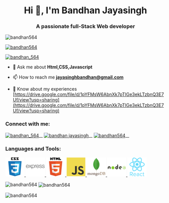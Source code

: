 <h1 align="center">Hi 👋, I'm Bandhan Jayasingh</h1>
<h3 align="center">A passionate full-Stack Web developer </h3>

<p align="left"> <img src="https://komarev.com/ghpvc/?username=bandhan564&label=Profile%20views&color=0e75b6&style=flat" alt="bandhan564" /> </p>

<p align="left"> <a href="https://github.com/ryo-ma/github-profile-trophy"><img src="https://github-profile-trophy.vercel.app/?username=bandhan564" alt="bandhan564" /></a> </p>

<p align="left"> <a href="https://twitter.com/bandhan_564" target="blank"><img src="https://img.shields.io/twitter/follow/bandhan_564?logo=twitter&style=for-the-badge" alt="bandhan_564" /></a> </p>

- 💬 Ask me about **Html,CSS,Javascript**

- 📫 How to reach me **jayasinghbandhan@gmail.com**

- 📄 Know about my experiences [https://drive.google.com/file/d/1pYFMsW6AbnXk7pTIGe3ekLTzbnQ3E7Uf/view?usp=sharing](https://drive.google.com/file/d/1pYFMsW6AbnXk7pTIGe3ekLTzbnQ3E7Uf/view?usp=sharing)

<h3 align="left">Connect with me:</h3>
<p align="left">
<a href="https://twitter.com/bandhan_564" target="blank"><img align="center" src="https://raw.githubusercontent.com/rahuldkjain/github-profile-readme-generator/master/src/images/icons/Social/twitter.svg" alt="bandhan_564" height="50" width="50" />&nbsp;&nbsp;&nbsp;</a>
<a href="https://linkedin.com/in/bandhan jayasingh" target="blank"><img align="center" src="https://raw.githubusercontent.com/rahuldkjain/github-profile-readme-generator/master/src/images/icons/Social/linked-in-alt.svg" alt="bandhan jayasingh" height="50" width="50" />&nbsp;&nbsp;&nbsp;</a>
<a href="https://www.leetcode.com/bandhan564" target="blank"><img align="center" src="https://raw.githubusercontent.com/rahuldkjain/github-profile-readme-generator/master/src/images/icons/Social/leet-code.svg" alt="bandhan564" height="50" width="50" />&nbsp;&nbsp;&nbsp;</a>
</p>

<h3 align="left">Languages and Tools:</h3>
<p align="left"> <a href="https://www.w3schools.com/css/" target="_blank" rel="noreferrer"> <img src="https://raw.githubusercontent.com/devicons/devicon/master/icons/css3/css3-original-wordmark.svg" alt="css3" width="60" height="60"/> </a> <a href="https://expressjs.com" target="_blank" rel="noreferrer"> <img src="https://raw.githubusercontent.com/devicons/devicon/master/icons/express/express-original-wordmark.svg" alt="express" width="60" height="60"/> </a> <a href="https://www.w3.org/html/" target="_blank" rel="noreferrer"> <img src="https://raw.githubusercontent.com/devicons/devicon/master/icons/html5/html5-original-wordmark.svg" alt="html5" width="60" height="60"/> </a> <a href="https://developer.mozilla.org/en-US/docs/Web/JavaScript" target="_blank" rel="noreferrer"> <img src="https://raw.githubusercontent.com/devicons/devicon/master/icons/javascript/javascript-original.svg" alt="javascript" width="60" height="60"/> </a> <a href="https://www.mongodb.com/" target="_blank" rel="noreferrer"> <img src="https://raw.githubusercontent.com/devicons/devicon/master/icons/mongodb/mongodb-original-wordmark.svg" alt="mongodb" width="60" height="60"/> </a> <a href="https://nodejs.org" target="_blank" rel="noreferrer"> <img src="https://raw.githubusercontent.com/devicons/devicon/master/icons/nodejs/nodejs-original-wordmark.svg" alt="nodejs" width="60" height="60"/> </a> <a href="https://reactjs.org/" target="_blank" rel="noreferrer"> <img src="https://raw.githubusercontent.com/devicons/devicon/master/icons/react/react-original-wordmark.svg" alt="react" width="60" height="60"/> </a> </p>

<p><img align="left" src="https://github-readme-stats.vercel.app/api/top-langs?username=bandhan564&show_icons=true&locale=en&layout=compact" alt="bandhan564" /></p>

<p>&nbsp;<img align="center" src="https://github-readme-stats.vercel.app/api?username=bandhan564&show_icons=true&locale=en" alt="bandhan564" /></p>

<p><img align="center" src="https://github-readme-streak-stats.herokuapp.com/?user=bandhan564&" alt="bandhan564" /></p>
